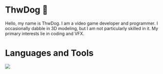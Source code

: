 # ThwDog 🐶

Hello, my name is ThwDog. I am a video game developer and programmer. 
I occasionally dabble in 3D modeling, but I am not particularly skilled in it. My primary interests lie in coding and VFX.

# Languages and Tools
<img src = "https://www.google.com/url?sa=i&url=https%3A%2F%2Fcommons.wikimedia.org%2Fwiki%2FFile%3AOfficial_unity_logo.png&psig=AOvVaw0NgDY-uQfziuHtF7Qn4kjl&ust=1715406889669000&source=images&cd=vfe&opi=89978449&ved=0CBIQjRxqFwoTCNDj0eOygoYDFQAAAAAdAAAAABAE">

